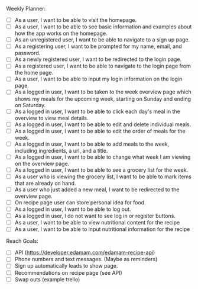 Weekly Planner:
- [ ] As a user, I want to be able to visit the homepage.
- [ ] As a user, I want to be able to see basic information and examples about how the app works on the homepage.
- [ ] As an unregistered user, I want to be able to navigate to a sign up page.
- [ ] As a registering user, I want to be prompted for my name, email, and password.
- [ ] As a newly registered user, I want to be redirected to the login page.
- [ ] As a registered user, I want to be able to navigate to the login page from the home page.
- [ ] As a user, I want to be able to input my login information on the login page.
- [ ] As a logged in user, I want to be taken to the week overview page which shows my meals for the upcoming week, starting on Sunday and ending on Saturday.
- [ ] As a logged in user, I want to be able to click each day's meal in the overview to view meal details.
- [ ] As a logged in user, I want to be able to edit and delete individual meals.
- [ ] As a logged in user, I want to be able to edit the order of meals for the week.
- [ ] As a logged in user, I want to be able to add meals to the week, including ingredients, a url, and a title.
- [ ] As a logged in user, I want to be able to change what week I am viewing on the overview page.
- [ ] As a logged in user, I want to be able to see a grocery list for the week.
- [ ] As a user who is viewing the grocery list, I want to be able to mark items that are already on hand.
- [ ] As a user who just added a new meal, I want to be redirected to the overview page.
- [ ] On recipe page user can store personal idea for food.
- [ ] As a logged in user, I want to be able to log out.
- [ ] As a logged in user, I do not want to see log in or register buttons.
- [ ] As a user, I want to be able to view nutritional content for the recipe
- [ ] As a user, I want to be able to input nutritional information for the recipe

<!-- - [ ] User can edit the ingredients
- [ ] User can delete items
- [ ] User can edit recipe
- [ ] User can delete recipe. -->

Reach Goals:
- [ ] API (https://developer.edamam.com/edamam-recipe-api)
- [ ] Phone numbers and text messages. (Maybe as reminders)
- [ ] Sign up automatically leads to show page.
- [ ] Recommendations on recipe page (see API)
- [ ] Swap outs (example trello)
